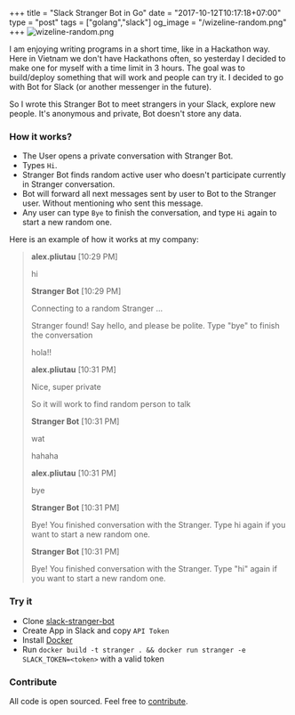 +++
title = "Slack Stranger Bot in Go"
date = "2017-10-12T10:17:18+07:00"
type = "post"
tags = ["golang","slack"]
og_image = "/wizeline-random.png"
+++
![wizeline-random.png](/wizeline-random.png)

I am enjoying writing programs in a short time, like in a Hackathon way. Here in Vietnam we don't have Hackathons often, so yesterday I decided to make one for myself with a time limit in 3 hours. The goal was to build/deploy something that will work and people can try it. I decided to go with Bot for Slack (or another messenger in the future).

So I wrote this Stranger Bot to meet strangers in your Slack, explore new people. It's anonymous and private, Bot doesn't store any data.

### How it works?

 - The User opens a private conversation with Stranger Bot.
 - Types `Hi`.
 - Stranger Bot finds random active user who doesn't participate currently in Stranger conversation.
 - Bot will forward all next messages sent by user to Bot to the Stranger user. Without mentioning who sent this message.
 - Any user can type `Bye` to finish the conversation, and type `Hi` again to start a new random one.

Here is an example of how it works at my company:

> **alex.pliutau** [10:29 PM]
>
> hi
>
> **Stranger Bot** [10:29 PM]
>
> Connecting to a random Stranger ...
>
> Stranger found! Say hello, and please be polite. Type "bye" to finish the conversation
>
> hola!!
>
> **alex.pliutau** [10:31 PM]
>
> Nice, super private
>
> So it will work to find random person to talk
>
> **Stranger Bot** [10:31 PM]
>
> wat
>
> hahaha
>
> **alex.pliutau** [10:31 PM]
>
> bye
>
> **Stranger Bot** [10:31 PM]
>
> Bye! You finished conversation with the Stranger. Type hi again if you want to start a new random one.
>
> **Stranger Bot** [10:31 PM]
>
> Bye! You finished conversation with the Stranger. Type "hi" again if you want to start a new random one.

### Try it

- Clone [slack-stranger-bot](https://github.com/plutov/slack-stranger-bot)
- Create App in Slack and copy `API Token`
- Install [Docker](https://docs.docker.com/engine/installation/)
- Run `docker build -t stranger . && docker run stranger -e SLACK_TOKEN=<token>` with a valid token

### Contribute

All code is open sourced. Feel free to [contribute](https://github.com/plutov/slack-stranger-bot).
